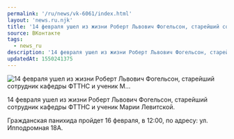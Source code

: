 ```yaml
---
permalink: '/ru/news/vk-6061/index.html'
layout: 'news.ru.njk'
title: '14 февраля ушел из жизни Роберт Львович Фогельсон, старейший сотрудник кафедры ФТТНС и ученик М'
source: ВКонтакте
tags:
  - news_ru
description: '14 февраля ушел из жизни Роберт Львович Фогельсон, старейший сотрудник кафедры ФТТНС и ученик М…'
updatedAt: 1550241375
---
```

![14 февраля ушел из жизни Роберт Львович Фогельсон, старейший сотрудник кафедры ФТТНС и ученик М…](https://sun9-73.userapi.com/impf/c845522/v845522648/1a94d2/M2GwuKUexKM.jpg?size=900x600&quality=96&proxy=1&sign=6472f7a8132fc17045fbf9c9cb679070&c_uniq_tag=9LUdmpJKGVguqzscwGzxiiwa7C15poK4KxfcTXvMjgY&type=album)

14 февраля ушел из жизни Роберт Львович Фогельсон, старейший сотрудник кафедры ФТТНС и ученик Марии Левитской.

Гражданская панихида пройдет 16 февраля, в 12:00, по адресу: ул. Ипподромная 18А.
